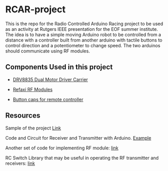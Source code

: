 # RCAR-project

This is the repo for the Radio Controlled Arduino Racing project to be used as an activity at Rutgers IEEE presentation for the EOF summer institute. The idea is to have a simple moving Arduino robot to be controlled from a distance with a controller built from another arduino with tactile buttons to control direction and a potentiometer to change speed. The two arduinos should communicate using RF modules.


## Components Used in this project

- [DRV8835 Dual Motor Driver Carrier](https://www.pololu.com/product/2135)

- [Refaxi RF Modules](https://www.amazon.com/Wireless-Transmitter-Receiver-Module-Arduino/dp/B00INTI8R2/ref=sr_1_1?s=electronics&ie=UTF8&qid=1499012256&sr=8-1&keywords=refaxi+rf+module)

- [Button caps for remote controller](https://www.ebay.com/i/291735611601?chn=ps&dispItem=1)


## Resources
Sample of the project [Link](http://www.instructables.com/id/Wirelessly-Control-A-Robot-Using-Arduino-and-RF-Mo/)

Code and Circuit for Receiver and Transmitter with Arduino. [Example](http://arduinobasics.blogspot.com/2014/06/433-mhz-rf-module-with-arduino-tutorial.html)

Another set of code for implementing RF module: [link](https://sites.google.com/site/summerfuelrobots/arduino-sensor-tutorials/rf-wireless-transmitter-receiver-module-433mhz-for-arduino)

RC Switch Library that may be useful in operating the RF transmitter and receivers: [link](https://github.com/sui77/rc-switch)
